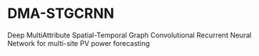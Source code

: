 # DMA-STGCRNN
Deep MultiAttribute Spatial-Temporal Graph Convolutional Recurrent Neural Network for multi-site PV power forecasting
